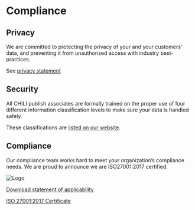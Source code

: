 # Compliance

## Privacy

We are committed to protecting the privacy of your and your customers' data, and preventing it from unauthorized access with industry best-practices.

See [privacy statement](https://www.chili-publish.com/legal/)

## Security

All CHILI publish associates are formally trained on the proper use of four different information classification levels to make sure your data is handled safely.

These classifications are [listed on our website](https://www.chili-publish.com/security/).

## Compliance

Our compliance team works hard to meet your organization’s compliance needs. We are proud to announce we are ISO27001:2017 certified.

![Logo](https://www.datocms-assets.com/11099/1643128549-iso-brand-compliance.png?auto=format&dpr=0.62&w=600)

[Download statement of applicability](https://cdn6.chili-publish.com/hub/Legal/CHILI_publish_ISO27001_Statement_of_Applicability_v120.pdf)

[ISO 27001:2017 Certificate](https://cdn6.chili-publish.com/hub/Legal/NL_1527.1.1-CHILI_publish_N.V.-ISO_27001.pdf)